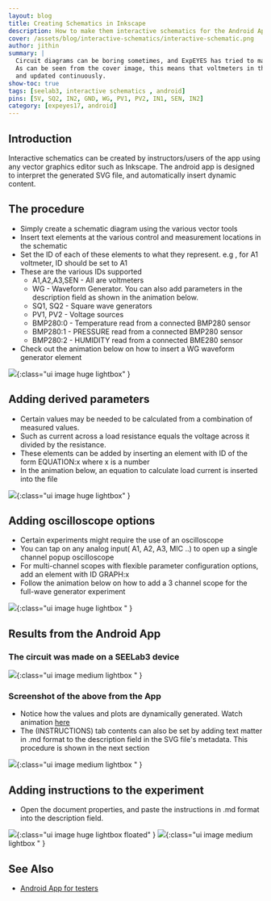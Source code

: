 ```yaml
---
layout: blog
title: Creating Schematics in Inkscape
description: How to make them interactive schematics for the Android App.
cover: /assets/blog/interactive-schematics/interactive-schematic.png
author: jithin
summary: |
  Circuit diagrams can be boring sometimes, and ExpEYES has tried to make them more appealing by making them dynamic and interactive.
  As can be seen from the cover image, this means that voltmeters in the schematic show values in real-time, the function generators can be dynamically adjusted , and derived parameters such as currents are also calculated
  and updated continuously.
show-toc: true
tags: [seelab3, interactive schematics , android]
pins: [5V, SQ2, IN2, GND, WG, PV1, PV2, IN1, SEN, IN2]
category: [expeyes17, android]
---
```



## Introduction

Interactive schematics can be created by instructors/users of the app using any vector graphics
editor such as Inkscape. The android app is designed to interpret the generated SVG file, and
automatically insert dynamic content.

## The procedure
+ Simply create a schematic diagram using the various vector tools
+ Insert text elements at the various control and measurement locations in the schematic
+ Set the ID of each of these elements to what they represent. e.g , for A1 voltmeter, ID should be set to A1
+ These are the various IDs supported
  + A1,A2,A3,SEN - All are voltmeters
  + WG - Waveform Generator. You can also add parameters in the description field as shown in the animation below.
  + SQ1, SQ2  - Square wave generators
  + PV1, PV2 - Voltage sources
  + BMP280:0 - Temperature read from a connected BMP280 sensor
  + BMP280:1 - PRESSURE read from a connected BMP280 sensor
  + BMP280:2 - HUMIDITY read from a connected BME280 sensor
+ Check out the animation below on how to insert a WG waveform generator element

![](/assets/blog/interactive-schematics/create-wg.gif){:class="ui image huge lightbox" }

## Adding derived parameters
+ Certain values may be needed to be calculated from a combination of measured values.
+ Such as current across a load resistance equals the voltage across it divided by the resistance.
+ These elements can be added by inserting an element with ID of the form EQUATION:x where x is a number
+ In the animation below, an equation to calculate load current is inserted into the file 

![](/assets/blog/interactive-schematics/create_interactive_schematic_equation.gif){:class="ui image huge lightbox" }

## Adding oscilloscope options
+ Certain experiments might require the use of an oscilloscope
+ You can tap on any analog input( A1, A2, A3, MIC ..) to open up a single channel popup oscilloscope
+ For multi-channel scopes with flexible parameter configuration options, add an element with ID GRAPH:x
+ Follow the animation below on how to add a 3 channel scope for the full-wave generator experiment

![](/assets/blog/interactive-schematics/create_interactive_schematic_graph.gif){:class="ui image huge lightbox " }

## Results from the Android App

### The circuit was made on a SEELab3 device

![](/assets/blog/interactive-schematics/fullwave-photo.jpg){:class="ui image medium lightbox " }

### Screenshot of the above from the App
+ Notice how the values and plots are dynamically generated. Watch animation [here](/assets/blog/interactive-schematics/screenrec.mp4)
+ The (INSTRUCTIONS) tab contents can also be set by adding text matter in .md format to the description field in the SVG file's metadata. This procedure is shown in the next section

![](/assets/blog/interactive-schematics/fullwave-screenshot.jpg){:class="ui image medium lightbox " }

## Adding instructions to the experiment

+ Open the document properties, and paste the instructions in .md format into the description field.

![](/assets/blog/interactive-schematics/create_interactive_schematic_help.gif){:class="ui image huge lightbox floated" }
![](/assets/blog/interactive-schematics/fullwave-help.jpg){:class="ui image medium lightbox " }



## See Also
 + [Android App for testers](http://play.google.com/com.cspark.research.eyes17)
